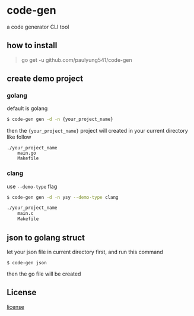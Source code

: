 # code-gen
a code generator CLI tool

## how to install
> go get -u github.com/paulyung541/code-gen

## create demo project
### golang
default is golang
```bash
$ code-gen gen -d -n {your_project_name}
```
then the `{your_project_name}` project will created in your current directory like follow
```
./your_project_name
    main.go
    Makefile
```

### clang
use `--demo-type` flag
```bash
$ code-gen gen -d -n ysy --demo-type clang

./your_project_name
    main.c
    Makefile
```

## json to golang struct
let your json file in current directory first, and run this command
```shell
$ code-gen json
```
then the go file will be created

## License
[license](https://github.com/paulyung541/code-gen/blob/master/LICENSE)